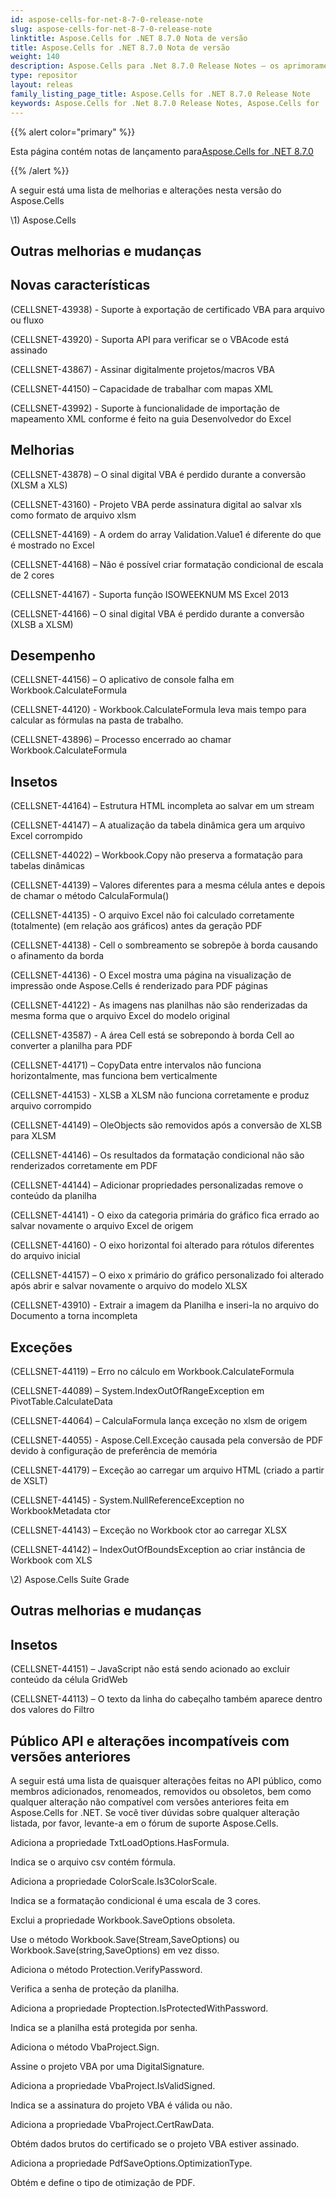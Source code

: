```yaml
---
id: aspose-cells-for-net-8-7-0-release-note
slug: aspose-cells-for-net-8-7-0-release-note
linktitle: Aspose.Cells for .NET 8.7.0 Nota de versão
title: Aspose.Cells for .NET 8.7.0 Nota de versão
weight: 140
description: Aspose.Cells para .Net 8.7.0 Release Notes – os aprimoramentos mais recentes, novos recursos e correções
type: repositor
layout: releas
family_listing_page_title: Aspose.Cells for .NET 8.7.0 Release Note
keywords: Aspose.Cells for .Net 8.7.0 Release Notes, Aspose.Cells for .Net 8.7.0 updates and fixe
---
```

{{% alert color="primary" %}} 

 Esta página contém notas de lançamento para[Aspose.Cells for .NET 8.7.0](https://releases.aspose.com/cells/net/new-releases/aspose.cells-for-.net-8.7.0/)

{{% /alert %}} 

 A seguir está uma lista de melhorias e alterações nesta versão do Aspose.Cells



\1) Aspose.Cells 


##  **Outras melhorias e mudanças**

##  **Novas características**


 (CELLSNET-43938) - Suporte à exportação de certificado VBA para arquivo ou fluxo

 (CELLSNET-43920) - Suporta API para verificar se o VBAcode está assinado

 (CELLSNET-43867) - Assinar digitalmente projetos/macros VBA

 (CELLSNET-44150) – Capacidade de trabalhar com mapas XML

(CELLSNET-43992) - Suporte à funcionalidade de importação de mapeamento XML conforme é feito na guia Desenvolvedor do Excel


##  **Melhorias**


 (CELLSNET-43878) – O sinal digital VBA é perdido durante a conversão (XLSM a XLS)

 (CELLSNET-43160) - Projeto VBA perde assinatura digital ao salvar xls como formato de arquivo xlsm

 (CELLSNET-44169) - A ordem do array Validation.Value1 é diferente do que é mostrado no Excel

 (CELLSNET-44168) – Não é possível criar formatação condicional de escala de 2 cores

 (CELLSNET-44167) - Suporta função ISOWEEKNUM MS Excel 2013

 (CELLSNET-44166) – O sinal digital VBA é perdido durante a conversão (XLSB a XLSM)


##  **Desempenho**


 (CELLSNET-44156) – O aplicativo de console falha em Workbook.CalculateFormula

 (CELLSNET-44120) - Workbook.CalculateFormula leva mais tempo para calcular as fórmulas na pasta de trabalho.

 (CELLSNET-43896) – Processo encerrado ao chamar Workbook.CalculateFormula


##  **Insetos**


 (CELLSNET-44164) – Estrutura HTML incompleta ao salvar em um stream

(CELLSNET-44147) – A atualização da tabela dinâmica gera um arquivo Excel corrompido

 (CELLSNET-44022) – Workbook.Copy não preserva a formatação para tabelas dinâmicas

 (CELLSNET-44139) – Valores diferentes para a mesma célula antes e depois de chamar o método CalculaFormula()

 (CELLSNET-44135) - O arquivo Excel não foi calculado corretamente (totalmente) (em relação aos gráficos) antes da geração PDF

 (CELLSNET-44138) - Cell o sombreamento se sobrepõe à borda causando o afinamento da borda

 (CELLSNET-44136) - O Excel mostra uma página na visualização de impressão onde Aspose.Cells é renderizado para PDF páginas

 (CELLSNET-44122) - As imagens nas planilhas não são renderizadas da mesma forma que o arquivo Excel do modelo original

 (CELLSNET-43587) - A área Cell está se sobrepondo à borda Cell ao converter a planilha para PDF

 (CELLSNET-44171) – CopyData entre intervalos não funciona horizontalmente, mas funciona bem verticalmente

(CELLSNET-44153) - XLSB a XLSM não funciona corretamente e produz arquivo corrompido

 (CELLSNET-44149) – OleObjects são removidos após a conversão de XLSB para XLSM

 (CELLSNET-44146) – Os resultados da formatação condicional não são renderizados corretamente em PDF

 (CELLSNET-44144) – Adicionar propriedades personalizadas remove o conteúdo da planilha

 (CELLSNET-44141) - O eixo da categoria primária do gráfico fica errado ao salvar novamente o arquivo Excel de origem

 (CELLSNET-44160) - O eixo horizontal foi alterado para rótulos diferentes do arquivo inicial

 (CELLSNET-44157) – O eixo x primário do gráfico personalizado foi alterado após abrir e salvar novamente o arquivo do modelo XLSX

 (CELLSNET-43910) - Extrair a imagem da Planilha e inseri-la no arquivo do Documento a torna incompleta


##  **Exceções**


 (CELLSNET-44119) – Erro no cálculo em Workbook.CalculateFormula

 (CELLSNET-44089) – System.IndexOutOfRangeException em PivotTable.CalculateData

(CELLSNET-44064) – CalculaFormula lança exceção no xlsm de origem

 (CELLSNET-44055) - Aspose.Cell.Exceção causada pela conversão de PDF devido à configuração de preferência de memória

 (CELLSNET-44179) – Exceção ao carregar um arquivo HTML (criado a partir de XSLT)

 (CELLSNET-44145) - System.NullReferenceException no WorkbookMetadata ctor

 (CELLSNET-44143) – Exceção no Workbook ctor ao carregar XLSX

 (CELLSNET-44142) – IndexOutOfBoundsException ao criar instância de Workbook com XLS



 \2) Aspose.Cells Suíte Grade


##  **Outras melhorias e mudanças**

##  **Insetos**


 (CELLSNET-44151) – JavaScript não está sendo acionado ao excluir conteúdo da célula GridWeb

 (CELLSNET-44113) – O texto da linha do cabeçalho também aparece dentro dos valores do Filtro


##  **Público API e alterações incompatíveis com versões anteriores**


 A seguir está uma lista de quaisquer alterações feitas no API público, como membros adicionados, renomeados, removidos ou obsoletos, bem como qualquer alteração não compatível com versões anteriores feita em Aspose.Cells for .NET. Se você tiver dúvidas sobre qualquer alteração listada, por favor, levante-a em o fórum de suporte Aspose.Cells.



 Adiciona a propriedade TxtLoadOptions.HasFormula.

 Indica se o arquivo csv contém fórmula.



 Adiciona a propriedade ColorScale.Is3ColorScale.

 Indica se a formatação condicional é uma escala de 3 cores.



 Exclui a propriedade Workbook.SaveOptions obsoleta.

 Use o método Workbook.Save(Stream,SaveOptions) ou Workbook.Save(string,SaveOptions) em vez disso.



Adiciona o método Protection.VerifyPassword.

 Verifica a senha de proteção da planilha.



 Adiciona a propriedade Proptection.IsProtectedWithPassword.

 Indica se a planilha está protegida por senha.



 Adiciona o método VbaProject.Sign.

 Assine o projeto VBA por uma DigitalSignature.



 Adiciona a propriedade VbaProject.IsValidSigned.

 Indica se a assinatura do projeto VBA é válida ou não.



 Adiciona a propriedade VbaProject.CertRawData.

 Obtém dados brutos do certificado se o projeto VBA estiver assinado.



 Adiciona a propriedade PdfSaveOptions.OptimizationType.

 Obtém e define o tipo de otimização de PDF.


